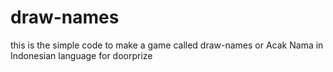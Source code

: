 # draw-names
this is the simple code to make a game called draw-names or Acak Nama in Indonesian language for doorprize
